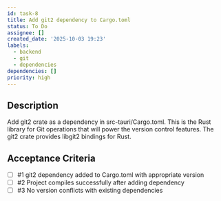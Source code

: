 ```yaml
---
id: task-8
title: Add git2 dependency to Cargo.toml
status: To Do
assignee: []
created_date: '2025-10-03 19:23'
labels:
  - backend
  - git
  - dependencies
dependencies: []
priority: high
---
```


## Description

<!-- SECTION:DESCRIPTION:BEGIN -->
Add git2 crate as a dependency in src-tauri/Cargo.toml. This is the Rust library for Git operations that will power the version control features. The git2 crate provides libgit2 bindings for Rust.
<!-- SECTION:DESCRIPTION:END -->

## Acceptance Criteria
<!-- AC:BEGIN -->
- [ ] #1 git2 dependency added to Cargo.toml with appropriate version
- [ ] #2 Project compiles successfully after adding dependency
- [ ] #3 No version conflicts with existing dependencies
<!-- AC:END -->
